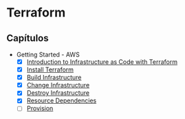 # Terraform

## Capítulos

- Getting Started - AWS
  - [x] [Introduction to Infrastructure as Code with Terraform](https://learn.hashicorp.com/terraform/getting-started/intro)
  - [x] [Install Terraform](https://learn.hashicorp.com/terraform/getting-started/install)
  - [x] [Build Infrastructure](https://learn.hashicorp.com/terraform/getting-started/build)
  - [x] [Change Infrastructure](https://learn.hashicorp.com/terraform/getting-started/change)
  - [x] [Destroy Infrastructure](https://learn.hashicorp.com/terraform/getting-started/destroy)
  - [x] [Resource Dependencies](https://learn.hashicorp.com/terraform/getting-started/dependencies)
  - [ ] [Provision](https://learn.hashicorp.com/terraform/getting-started/provision)
